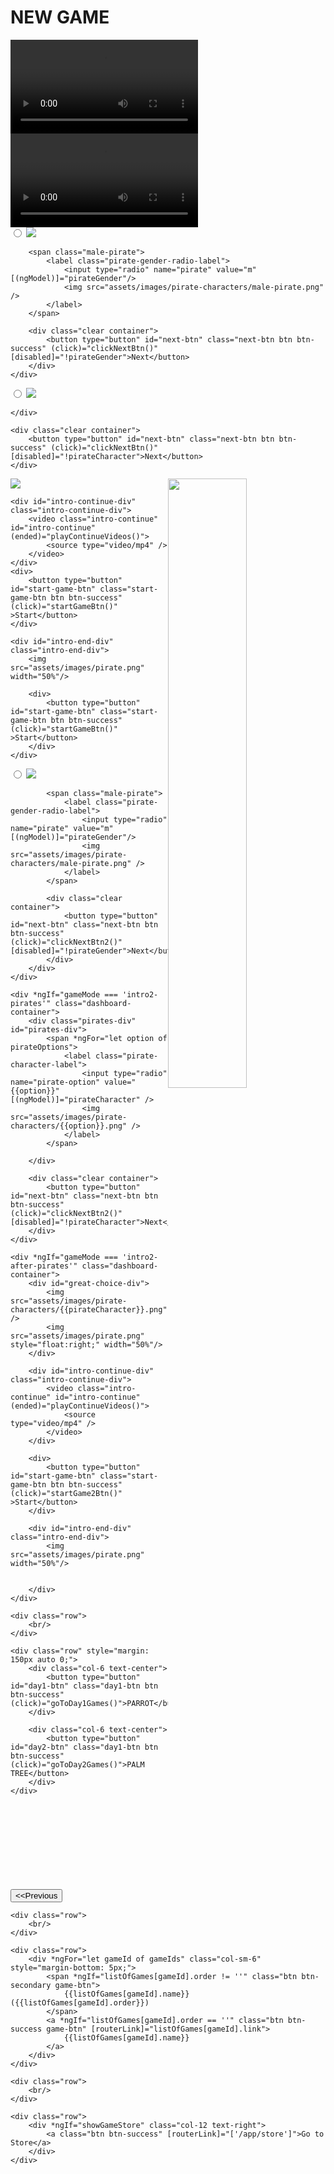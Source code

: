 # NEW GAME
<app-header></app-header>

<div *ngIf="gameMode === 'intro-1'" class="dashboard-container">
	<div class="video-div">
		<video class="intro-video" id="intro-video" (ended)="playDay1IntroVideos()" autoplay="autoplay">
			<source class="active" type="video/mp4" src="assets/videos/introduction/day1/Intro_1.mp4"/>
		</video>
	</div>
</div>

<div *ngIf="gameMode === 'intro-2'" class="dashboard-container">
	<div class="video-div">
		<video class="intro-video" id="intro-video" (ended)="playDay2IntroVideos()" autoplay="autoplay">
			<source class="active" type="video/mp4" src="assets/videos/introduction/day2/Intro_1.mp4"/>
		</video>
	</div>
</div>

<div *ngIf="gameMode === 'intro-gender'" class="container dashboard-container">
	<div class="gender-div" id="gender-div">
		<span class="female-pirate">
			<label class="pirate-gender-radio-label">
				<input type="radio" name="pirate" value="f" [(ngModel)]="pirateGender"/>
				<img src="assets/images/pirate-characters/female-pirate.png" />
			</label>
		</span>
		
		<span class="male-pirate">
			<label class="pirate-gender-radio-label">
				<input type="radio" name="pirate" value="m" [(ngModel)]="pirateGender"/>
				<img src="assets/images/pirate-characters/male-pirate.png" />
			</label>
		</span>

		<div class="clear container">
			<button type="button" id="next-btn" class="next-btn btn btn-success" (click)="clickNextBtn()" [disabled]="!pirateGender">Next</button>
		</div>
	</div>
</div>

<div *ngIf="gameMode === 'intro-pirates'" class="dashboard-container">
	<div class="pirates-div" id="pirates-div">
		<span *ngFor="let option of pirateOptions">
			<label class="pirate-character-label">
				<input type="radio" name="pirate-option" value="{{option}}" [(ngModel)]="pirateCharacter" />
				<img src="assets/images/pirate-characters/{{option}}.png" />
			</label>
		</span>
		
	</div>

	<div class="clear container">
		<button type="button" id="next-btn" class="next-btn btn btn-success" (click)="clickNextBtn()" [disabled]="!pirateCharacter">Next</button>
	</div>
</div>

<div *ngIf="gameMode === 'intro-after-pirates'" class="dashboard-container">
	<div id="great-choice-div">
		<img src="assets/images/pirate-characters/{{pirateCharacter}}.png" />
		<img src="assets/images/pirate.png" style="float:right;" width="50%"/>
	</div>

	<div id="intro-continue-div" class="intro-continue-div">			
		<video class="intro-continue" id="intro-continue" (ended)="playContinueVideos()">
			<source type="video/mp4" />
		</video>
	</div>
	<div>
		<button type="button" id="start-game-btn" class="start-game-btn btn btn-success" (click)="startGameBtn()" >Start</button>
	</div>

	<div id="intro-end-div" class="intro-end-div">
		<img src="assets/images/pirate.png" width="50%"/>

		<div>
			<button type="button" id="start-game-btn" class="start-game-btn btn btn-success" (click)="startGameBtn()" >Start</button>
		</div>
	</div>
</div>

<div *ngIf="gameMode === 'intro2-gender'" class="container dashboard-container">
		<div class="gender-div" id="gender-div">
			<span class="female-pirate">
				<label class="pirate-gender-radio-label">
					<input type="radio" name="pirate" value="f" [(ngModel)]="pirateGender"/>
					<img src="assets/images/pirate-characters/female-pirate.png" />
				</label>
			</span>
			
			<span class="male-pirate">
				<label class="pirate-gender-radio-label">
					<input type="radio" name="pirate" value="m" [(ngModel)]="pirateGender"/>
					<img src="assets/images/pirate-characters/male-pirate.png" />
				</label>
			</span>
	
			<div class="clear container">
				<button type="button" id="next-btn" class="next-btn btn btn-success" (click)="clickNextBtn2()" [disabled]="!pirateGender">Next</button>
			</div>
		</div>
	</div>
	
	<div *ngIf="gameMode === 'intro2-pirates'" class="dashboard-container">
		<div class="pirates-div" id="pirates-div">
			<span *ngFor="let option of pirateOptions">
				<label class="pirate-character-label">
					<input type="radio" name="pirate-option" value="{{option}}" [(ngModel)]="pirateCharacter" />
					<img src="assets/images/pirate-characters/{{option}}.png" />
				</label>
			</span>
			
		</div>
	
		<div class="clear container">
			<button type="button" id="next-btn" class="next-btn btn btn-success" (click)="clickNextBtn2()" [disabled]="!pirateCharacter">Next</button>
		</div>
	</div>
	
	<div *ngIf="gameMode === 'intro2-after-pirates'" class="dashboard-container">
		<div id="great-choice-div">
			<img src="assets/images/pirate-characters/{{pirateCharacter}}.png" />
			<img src="assets/images/pirate.png" style="float:right;" width="50%"/>
		</div>
	
		<div id="intro-continue-div" class="intro-continue-div">			
			<video class="intro-continue" id="intro-continue" (ended)="playContinueVideos()">
				<source type="video/mp4" />
			</video>
		</div>

		<div>
			<button type="button" id="start-game-btn" class="start-game-btn btn btn-success" (click)="startGame2Btn()" >Start</button>
		</div>
	
		<div id="intro-end-div" class="intro-end-div">
			<img src="assets/images/pirate.png" width="50%"/>
	
			
		</div>
	</div>

<div *ngIf="gameMode === 'game'" class="container dashboard-container">
	
	<div class="row">
		<br/>
	</div>

	<div class="row" style="margin: 150px auto 0;">
		<div class="col-6 text-center">
			<button type="button" id="day1-btn" class="day1-btn btn btn-success" (click)="goToDay1Games()">PARROT</button>
		</div>

		<div class="col-6 text-center">
			<button type="button" id="day2-btn" class="day1-btn btn btn-success" (click)="goToDay2Games()">PALM TREE</button>
		</div>
	</div>
</div>

<div *ngIf="gameMode === 'game-day1' || gameMode === 'game-day2'" class="container dashboard-container" style="margin: 150px auto 0;">
	<div class="row">
		<button class="btn btn-link" (click)="backToGame()">&lt;&lt;Previous</button>
	</div>

	<div class="row">
		<br/>
	</div>

	<div class="row">
		<div *ngFor="let gameId of gameIds" class="col-sm-6" style="margin-bottom: 5px;">
			<span *ngIf="listOfGames[gameId].order != ''" class="btn btn-secondary game-btn">
				{{listOfGames[gameId].name}}  ({{listOfGames[gameId].order}})
			</span>
			<a *ngIf="listOfGames[gameId].order == ''" class="btn btn-success game-btn" [routerLink]="listOfGames[gameId].link">
				{{listOfGames[gameId].name}} 
			</a>
		</div>
	</div>

	<div class="row">
		<br/>
	</div>

	<div class="row">
		<div *ngIf="showGameStore" class="col-12 text-right">
			<a class="btn btn-success" [routerLink]="['/app/store']">Go to Store</a>
		</div>
	</div>
</div>